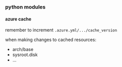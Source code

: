 
### python modules

#### azure cache

remember to increment `.azure.yml/.../cache_version`

when making changes to cached resources:
* arch/base
* sysroot.disk
* ...
